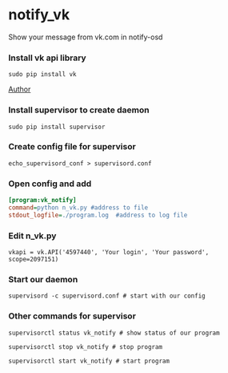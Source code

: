 notify_vk
=========

Show your message from vk.com in notify-osd

### Install vk api library

`sudo pip install vk`
 
[Author](https://github.com/dimka665/vk)
 
### Install supervisor to create daemon
 
`sudo pip install supervisor` 
 
### Create config file for supervisor
 
`echo_supervisord_conf > supervisord.conf`
 
### Open config and add
```ini
[program:vk_notify]
command=python n_vk.py #address to file
stdout_logfile=./program.log  #address to log file
```

### Edit n_vk.py

`vkapi = vk.API('4597440', 'Your login', 'Your password', scope=2097151)`

### Start our daemon

`supervisord -c supervisord.conf # start with our config`

### Other commands for supervisor

`supervisorctl status vk_notify # show status of our program` 

`supervisorctl stop vk_notify # stop program ` 

`supervisorctl start vk_notify # start program ` 

 
